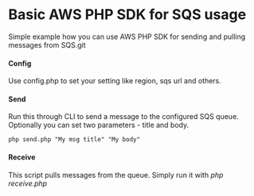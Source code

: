 # Basic AWS PHP SDK for SQS usage

Simple example how you can use AWS PHP SDK for sending and pulling messages from SQS.git 

#### Config
Use config.php to set your setting like region, sqs url and others.

#### Send
Run this through CLI to send a message to the configured SQS queue. Optionally you can set
two parameters - title and body.
```
php send.php "My msg title" "My body"
``` 

#### Receive
This script pulls messages from the queue. Simply run it with _php receive.php_
